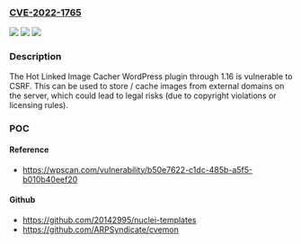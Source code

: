 ### [CVE-2022-1765](https://cve.mitre.org/cgi-bin/cvename.cgi?name=CVE-2022-1765)
![](https://img.shields.io/static/v1?label=Product&message=Hot%20Linked%20Image%20Cacher&color=blue)
![](https://img.shields.io/static/v1?label=Version&message=1.16%3C%3D%201.16%20&color=brighgreen)
![](https://img.shields.io/static/v1?label=Vulnerability&message=CWE-352%20Cross-Site%20Request%20Forgery%20(CSRF)&color=brighgreen)

### Description

The Hot Linked Image Cacher WordPress plugin through 1.16 is vulnerable to CSRF. This can be used to store / cache images from external domains on the server, which could lead to legal risks (due to copyright violations or licensing rules).

### POC

#### Reference
- https://wpscan.com/vulnerability/b50e7622-c1dc-485b-a5f5-b010b40eef20

#### Github
- https://github.com/20142995/nuclei-templates
- https://github.com/ARPSyndicate/cvemon

